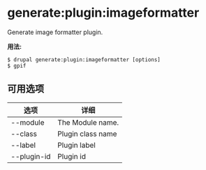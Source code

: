 # generate:plugin:imageformatter
Generate image formatter plugin.

**用法:**
```
$ drupal generate:plugin:imageformatter [options]
$ gpif  
```

## 可用选项
选项 | 详细
-------|-------------
--module | The Module name.
--class | Plugin class name
--label | Plugin label
--plugin-id | Plugin id
